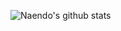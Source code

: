 ![Naendo's github stats](https://github-readme-stats.vercel.app/api?username=naendo&show_icons=true&theme=radical)
